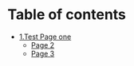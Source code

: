 # Table of contents

* [1.Test Page one](README.md)
  * [Page 2](1.test-page-one/page-2.md)
  * [Page 3](1.test-page-one/page-3.md)
